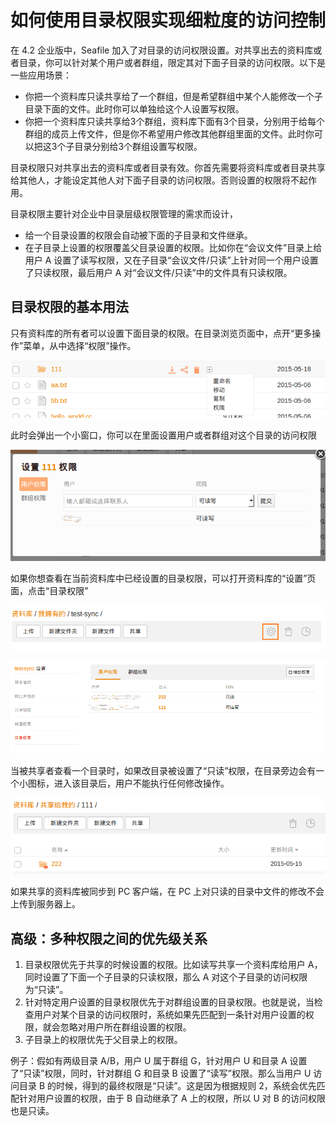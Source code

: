 # 如何使用目录权限实现细粒度的访问控制

在 4.2 企业版中，Seafile 加入了对目录的访问权限设置。对共享出去的资料库或者目录，你可以针对某个用户或者群组，限定其对下面子目录的访问权限。以下是一些应用场景：

* 你把一个资料库只读共享给了一个群组，但是希望群组中某个人能修改一个子目录下面的文件。此时你可以单独给这个人设置写权限。
* 你把一个资料库只读共享给3个群组，资料库下面有3个目录，分别用于给每个群组的成员上传文件，但是你不希望用户修改其他群组里面的文件。此时你可以把这3个子目录分别给3个群组设置写权限。

目录权限只对共享出去的资料库或者目录有效。你首先需要将资料库或者目录共享给其他人，才能设定其他人对下面子目录的访问权限。否则设置的权限将不起作用。

目录权限主要针对企业中目录层级权限管理的需求而设计，

* 给一个目录设置的权限会自动被下面的子目录和文件继承。
* 在子目录上设置的权限覆盖父目录设置的权限。比如你在“会议文件”目录上给用户 A 设置了读写权限，又在子目录“会议文件/只读”上针对同一个用户设置了只读权限，最后用户 A 对“会议文件/只读”中的文件具有只读权限。

## 目录权限的基本用法

只有资料库的所有者可以设置下面目录的权限。在目录浏览页面中，点开“更多操作”菜单，从中选择“权限”操作。

![set folder permissions](images/web-set-folder-perm1.png)

此时会弹出一个小窗口，你可以在里面设置用户或者群组对这个目录的访问权限

![set folder permissions](images/web-set-folder-perm2.png)

如果你想查看在当前资料库中已经设置的目录权限，可以打开资料库的“设置”页面，点击“目录权限”

![open repo settings](images/web-open-repo-settings.png)

![repo settings folder perm](images/web-repo-settings-folder-perm.png)

当被共享者查看一个目录时，如果改目录被设置了“只读”权限，在目录旁边会有一个小图标，进入该目录后，用户不能执行任何修改操作。

![folder perm read only](images/web-folder-perm-ro.png)

如果共享的资料库被同步到 PC 客户端，在 PC 上对只读的目录中文件的修改不会上传到服务器上。

## 高级：多种权限之间的优先级关系

1. 目录权限优先于共享的时候设置的权限。比如读写共享一个资料库给用户 A，同时设置了下面一个子目录的只读权限，那么 A 对这个子目录的访问权限为“只读”。
2. 针对特定用户设置的目录权限优先于对群组设置的目录权限。也就是说，当检查用户对某个目录的访问权限时，系统如果先匹配到一条针对用户设置的权限，就会忽略对用户所在群组设置的权限。
3. 子目录上的权限优先于父目录上的权限。

例子：假如有两级目录 A/B，用户 U 属于群组 G，针对用户 U 和目录 A 设置了“只读”权限，同时，针对群组 G 和目录 B 设置了“读写”权限。那么当用户 U 访问目录 B 的时候，得到的最终权限是“只读”。这是因为根据规则 2，系统会优先匹配针对用户设置的权限，由于 B 自动继承了 A 上的权限，所以 U 对 B 的访问权限也是只读。
